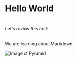 # <h1>Hello World<h1>
###### <h6>Let's review this task<h6>

We are learning about Markdown

![Image of Pyramid](https://images.unsplash.com/photo-1597600159211-d6c104f408d1?q=80&w=2839&auto=format&fit=crop&ixlib=rb-4.0.3&ixid=M3wxMjA3fDB8MHxwaG90by1wYWdlfHx8fGVufDB8fHx8fA%3D%3D)

